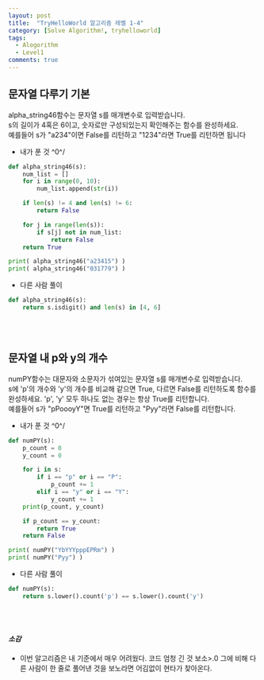 ```yaml
---
layout: post
title:  "TryHelloWorld 알고리즘 레벨 1-4"
category: [Solve Algorithm!, tryhelloworld]
tags:
  - Alogorithm
  - Level1
comments: true
---
```



## 문자열 다루기 기본
alpha_string46함수는 문자열 s를 매개변수로 입력받습니다.<br>
s의 길이가 4혹은 6이고, 숫자로만 구성되있는지 확인해주는 함수를 완성하세요.<br>
예를들어 s가 "a234"이면 False를 리턴하고 "1234"라면 True를 리턴하면 됩니다<br>

- 내가 푼 것 ^0^/

```python
def alpha_string46(s):
    num_list = []
    for i in range(0, 10):
        num_list.append(str(i))

    if len(s) != 4 and len(s) != 6:
        return False

    for j in range(len(s)):
        if s[j] not in num_list:
            return False
    return True

print( alpha_string46("a23415") )
print( alpha_string46("031779") )
```

- 다른 사람 풀이

```python
def alpha_string46(s):
    return s.isdigit() and len(s) in [4, 6]
```
<br><br>
## 문자열 내 p와 y의 개수
numPY함수는 대문자와 소문자가 섞여있는 문자열 s를 매개변수로 입력받습니다.<br>
s에 'p'의 개수와 'y'의 개수를 비교해 같으면 True, 다르면 False를 리턴하도록 함수를 완성하세요. 'p', 'y' 모두 하나도 없는 경우는 항상 True를 리턴합니다.<br>
예를들어 s가 "pPoooyY"면 True를 리턴하고 "Pyy"라면 False를 리턴합니다.<br>

- 내가 푼 것 ^0^/

```python
def numPY(s):
	p_count = 0
	y_count = 0

	for i in s:
		if i == "p" or i == "P":
			p_count += 1
		elif i == "y" or i == "Y":
			y_count += 1
	print(p_count, y_count)

	if p_count == y_count:
		return True
	return False

print( numPY("YbYYYpppEPRm") )
print( numPY("Pyy") )
```

- 다른 사람 풀이

```python
def numPY(s):
    return s.lower().count('p') == s.lower().count('y')
```
<br><br>
#### *소감*
- 이번 알고리즘은 내 기준에서 매우 어려웠다. 코드 엄청 긴 것 보소>.0 그에 비해 다른 사람이 한 줄로 풀어낸 것을 보노라면 어김없이 현타가 찾아온다.
